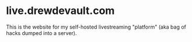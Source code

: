 # live.drewdevault.com

This is the website for my self-hosted livestreaming "platform" (aka bag of
hacks dumped into a server).
